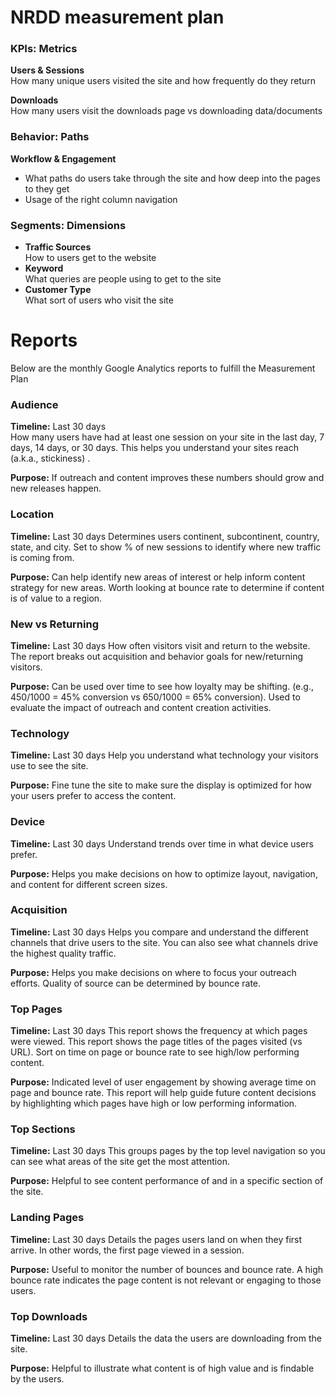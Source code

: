 # NRDD measurement plan
### KPIs: Metrics
**Users & Sessions**\
  How many unique users visited the site and how frequently do they return

**Downloads**\
How many users visit the downloads page vs downloading data/documents

### Behavior: Paths
**Workflow & Engagement**
* What paths do users take through the site and how deep into the pages to they get
* Usage of the right column navigation

### Segments: Dimensions
* **Traffic Sources**  
 How to users get to the website
* **Keyword**  
 What queries are people using to get to the site
* **Customer Type**  
 What sort of users who visit the site



# Reports
Below are the monthly Google Analytics reports to fulfill the Measurement Plan
### Audience 
**Timeline:** Last 30 days\
How many users have had at least one session on your site in the last day, 7 days, 14 days, or 30 days. This helps you understand your sites reach (a.k.a., stickiness) .

**Purpose:** If outreach and content improves these numbers should grow and new releases happen.

### Location 
**Timeline:** Last 30 days
Determines users continent, subcontinent, country, state, and city. Set to show % of new sessions to identify where new traffic is coming from. 

**Purpose:** Can help identify new areas of interest or help inform content strategy for new areas. Worth looking at bounce rate to determine if content is of value to a region.

### New vs Returning 
**Timeline:** Last 30 days
How often visitors visit and return to the website. The report breaks out acquisition and behavior goals for new/returning visitors.

**Purpose:** Can be used over time to see how loyalty may be shifting. (e.g., 450/1000 = 45% conversion vs 650/1000 = 65% conversion). Used to evaluate the impact of outreach and content creation activities.

### Technology 
**Timeline:** Last 30 days
Help you understand what technology your visitors use to see the site. 

**Purpose:** Fine tune the site to make sure the display is optimized for how your users prefer to access the content.

### Device 
**Timeline:** Last 30 days
Understand trends over time in what device users prefer.

**Purpose:** Helps you make decisions on how to optimize layout, navigation, and content for different screen sizes.

### Acquisition
**Timeline:** Last 30 days
Helps you compare and understand the different channels that drive users to the site. You can also see what channels drive the highest quality traffic.

**Purpose:** Helps you make decisions on where to focus your outreach efforts. Quality of source can be determined by bounce rate.

### Top Pages
**Timeline:** Last 30 days
This report shows the frequency at which pages were viewed. This report shows the page titles of the pages visited (vs URL). Sort on time on page or bounce rate to see high/low performing content.

**Purpose:** Indicated level of user engagement by showing average time on page and bounce rate. This report will help guide future content decisions by highlighting which pages have high or low performing information.

### Top Sections
**Timeline:** Last 30 days
This groups pages by the top level navigation so you can see what areas of the site get the most attention.

**Purpose:** Helpful to see content performance of and in a specific section of the site.

### Landing Pages
**Timeline:** Last 30 days
Details the pages users land on when they first arrive. In other words, the first page viewed in a session.

**Purpose:** Useful to monitor the number of bounces and bounce rate. A high bounce rate indicates the page content is not relevant or engaging to those users. 

### Top Downloads 
**Timeline:** Last 30 days
Details the data the users are downloading from the site. 

**Purpose:** Helpful to illustrate what content is of high value and is findable by the users. 
